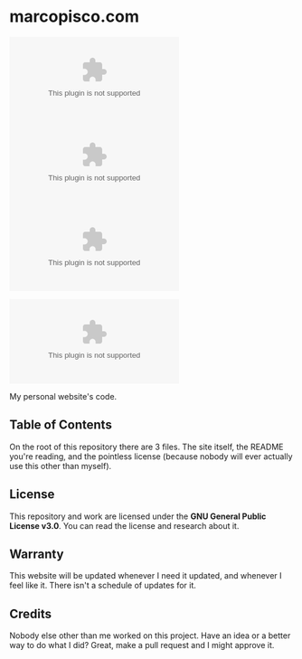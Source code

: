 # marcopisco.com
![GitHub last commit](https://img.shields.io/github/last-commit/marpisco/marcopisco.com)
![GitHub code size in bytes](https://img.shields.io/github/languages/code-size/marpisco/marcopisco.com)
![GitHub languages](https://img.shields.io/github/languages/top/marpisco/marcopisco.com)

![Screenshot of Website](https://image.thum.io/get/maxAge/12/width/500/https://marcopisco.com)

My personal website's code.

## Table of Contents
On the root of this repository there are 3 files. The site itself, the README you're reading, and the pointless license (because nobody will ever actually use this other than myself).

## License
This repository and work are licensed under the **GNU General Public License v3.0**. You can read the license and research about it.

## Warranty
This website will be updated whenever I need it updated, and whenever I feel like it. There isn't a schedule of updates for it.

## Credits
Nobody else other than me worked on this project. Have an idea or a better way to do what I did? Great, make a pull request and I might approve it.
